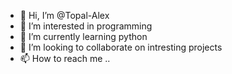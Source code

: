 - 👋 Hi, I’m @Topal-Alex
- 👀 I’m interested in programming
- 🌱 I’m currently learning python
- 💞️ I’m looking to collaborate on intresting projects
- 📫 How to reach me ..

<!---
Topal-Alex/Topal-Alex is a ✨ special ✨ repository because its `README.md` (this file) appears on your GitHub profile.
You can click the Preview link to take a look at your changes.
--->

